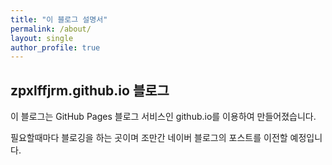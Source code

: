 ```yaml
---
title: "이 블로그 설명서"
permalink: /about/
layout: single
author_profile: true
---
```


## zpxlffjrm.github.io 블로그

이 블로그는 GitHub Pages 블로그 서비스인 github.io를 이용하여 만들어졌습니다.

필요할때마다 블로깅을 하는 곳이며 조만간 네이버 블로그의 포스트를 이전할 예정입니다.
